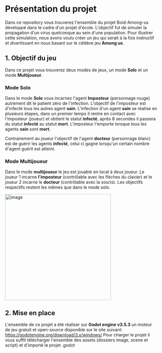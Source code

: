 
<h1>Présentation du projet</h1>

Dans ce repository vous trouverez l'ensemble du projet Boid-Among-us développé dans le cadre d'un projet d'école. L'objectif fut de simuler la propagation d'un virus quelconque au sein d'une population. Pour illustrer cette simulation, nous avons voulu créer un jeu qui serait à la fois instructif et divertissant en nous basant sur le célèbre jeu **Among us**.

<h2>1. Objectif du jeu</h2>

Dans ce projet vous trouverez deux modes de jeux, un mode **Solo** et un mode **Multijoueur**.

<h3>Mode Solo</h3>

Dans le mode **Solo** vous incarnez l'agent **Imposteur** (personnage rouge) autrement dit le patient zéro de l'infection. L'objectif de l'imposteur est d'infecté tous les autres agent **sain**.
L'infection d'un agent **sain** se réalise en plusieurs étapes, dans un premier temps il rentre en contact avec l'imposteur (joueur) et obtient le statut **infecté**, après 8 secondes il passera du statut **infecté** au statut **mort**. L'imposteur l'emporte lorsque tous les agents **sain** sont **mort**.

Contrairement au joueur l'objectif de l'agent **docteur** (personnage blanc) est de guérir les agents **infecté**, celui ci gagne lorsqu'un certain nombre d'agent guérit est atteint.

<h3>Mode Multijoueur</h3>

Dans le mode **multijoueur** le jeu est jouable en local à deux joueur. Le joueur 1 incarne **l'imposteur** (contrôlable avec les flèches du clavier) et le joueur 2 incarne le **docteur** (contrôlable avec la souris). Les objectifs respectifs restent les mêmes que dans le mode solo.

<img width="350" alt="image" src="https://github.com/laura5043/Boid-Among-us/assets/127864434/e369067d-77d4-4d0e-9442-3ee38065647b" class="center">

<h2>2. Mise en place</h2>

L'ensemble de ce projet a été réaliser sur **Godot engine v3.5.3** un moteur de jeu gratuit et open-source disponible sur le site suivant: <link>https://godotengine.org/download/3.x/windows/</link>
Pour charger le projet il vous suffit télécharger l'ensemble des assets (dossiers image, scene et script) et d'importé le projet .godot 



